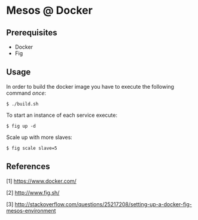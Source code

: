 # Mesos @ Docker

## Prerequisites

- Docker
- Fig

## Usage

In order to build the docker image
you have to execute the following command _once_:

	$ ./build.sh

To start an instance of each service execute:

	$ fig up -d

Scale up with more slaves:

	$ fig scale slave=5

## References

[1] https://www.docker.com/

[2] http://www.fig.sh/

[3] http://stackoverflow.com/questions/25217208/setting-up-a-docker-fig-mesos-environment